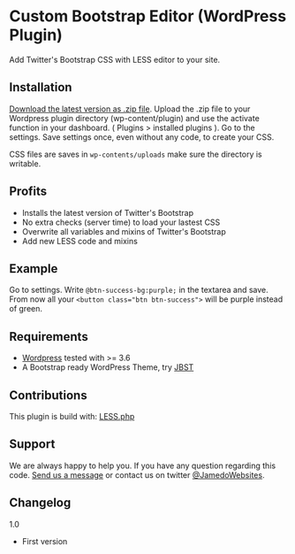 Custom Bootstrap Editor (WordPress Plugin)
==========================================
Add Twitter's Bootstrap CSS with LESS editor to your site.


Installation
------------

[Download the latest version as .zip file](https://github.com/bassjobsen/custom-bootstrap-editor/archive/master.zip). Upload the .zip file to your Wordpress plugin directory (wp-content/plugin) and use the activate function in your dashboard.
( Plugins > installed plugins ). Go to the settings. Save settings once, even without any code, to create your CSS.

CSS files are saves in `wp-contents/uploads` make sure the directory is writable.

Profits
-------
* Installs the latest version of Twitter's Bootstrap
* No extra checks (server time) to load your lastest CSS
* Overwrite all variables and mixins of Twitter's Bootstrap
* Add new LESS code and mixins

Example
-------
Go to settings. Write `@btn-success-bg:purple;` in the textarea and save. From now all your `<button class="btn btn-success">` 
will be purple instead of green.


Requirements
------------
* [Wordpress](http://wordpress.org/download/) tested with >= 3.6
* A Bootstrap ready WordPress Theme, try [JBST](https://github.com/bassjobsen/jamedo-bootstrap-start-theme/)

Contributions
-------------
This plugin is build with: [LESS.php](https://github.com/oyejorge/less.php)

Support
-------
We are always happy to help you. If you have any question regarding this code. [Send us a message](http://www.jamedowebsites.nl/contact/) or contact us on twitter [@JamedoWebsites](http://twitter.com/JamedoWebsites).

Changelog
---------

1.0

* First version
